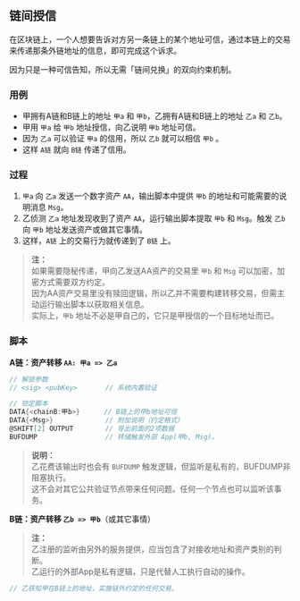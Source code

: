 ## 链间授信

在区块链上，一个人想要告诉对方另一条链上的某个地址可信，通过本链上的交易来传递那条外链地址的信息，即可完成这个诉求。

因为只是一种可信告知，所以无需「链间兑换」的双向约束机制。


### 用例

- 甲拥有A链和B链上的地址 `甲a` 和 `甲b`，乙拥有A链和B链上的地址 `乙a` 和 `乙b`。
- 甲用 `甲a` 给 `甲b` 地址授信，向乙说明 `甲b` 地址可信。
- 因为 `乙a` 可以验证 `甲a` 的信用，所以 `乙b` 就可以相信 `甲b` 。
- 这样 `A链` 就向 `B链` 传递了信用。


### 过程

1. `甲a` 向 `乙a` 发送一个数字资产 `AA`，输出脚本中提供 `甲b` 的地址和可能需要的说明消息 `Msg`。
2. 乙侦测 `乙a` 地址发现收到了资产 `AA`，运行输出脚本提取 `甲b` 和 `Msg`。触发 `乙b` 向 `甲b` 地址发送资产或做其它事情。
3. 这样，`A链` 上的交易行为就传递到了 `B链` 上。

> **注：**<br>
> 如果需要隐秘传递，甲向乙发送AA资产的交易里 `甲b` 和 `Msg` 可以加密，加密方式需要双方约定。<br>
> 因为AA资产交易里没有赎回逻辑，所以乙并不需要构建转移交易，但需主动运行输出脚本以获取相关信息。<br>
> 实际上，`甲b` 地址不必是甲自己的，它只是甲授信的一个目标地址而已。<br>


### 脚本

**A链：资产转移 `AA: 甲a => 乙a`**

```go
// 解锁参数
// <sig> <pubKey>       // 系统内置验证

// 锁定脚本
DATA{<chainB:甲b>}      // B链上的甲b地址可信
DATA{<Msg>}             // 附加说明（约定格式）
@SHIFT[2] OUTPUT        // 导出前面的2项数据
BUFDUMP                 // 转储触发外部 App(甲b, Msg)。
```
> **说明：**<br>
> 乙花费该输出时也会有 `BUFDUMP` 触发逻辑，但监听是私有的，BUFDUMP非阻塞执行。<br>
> 这不会对其它公共验证节点带来任何问题。任何一个节点也可以监听该事务。


**B链：资产转移 `乙b => 甲b`**（或其它事情）

> **注：**<br>
> 乙注册的监听由另外的服务提供，应当包含了对接收地址和资产类别的判断。<br>
> 乙运行的外部App是私有逻辑，只是代替人工执行自动的操作。<br>

```go
// 乙获知甲在B链上的地址，实施链外约定的任何交易。
```
